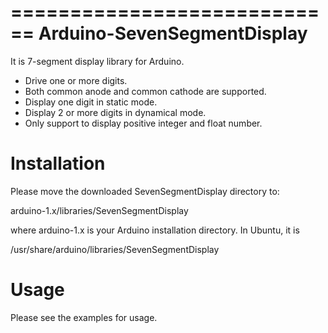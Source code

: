 ============================
Arduino-SevenSegmentDisplay
============================

It is 7-segment display library for Arduino.

 * Drive one or more digits.
 * Both common anode and common cathode are supported.
 * Display one digit in static mode.
 * Display 2 or more digits in dynamical mode.
 * Only support to display positive integer and float number.

Installation
============================

Please move the downloaded SevenSegmentDisplay directory to:

arduino-1.x/libraries/SevenSegmentDisplay

where arduino-1.x is your Arduino installation directory. In Ubuntu, it is 

/usr/share/arduino/libraries/SevenSegmentDisplay

Usage
============================

Please see the examples for usage.

